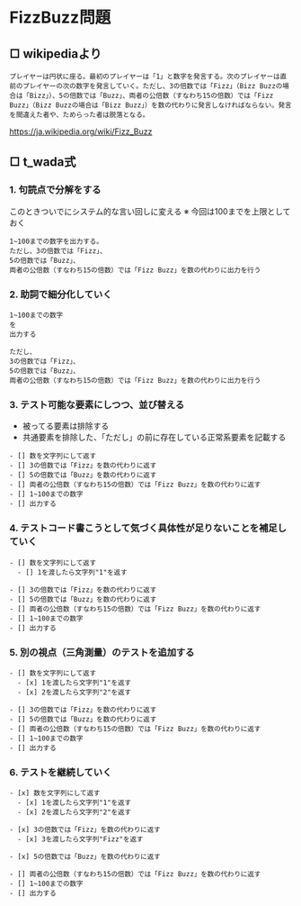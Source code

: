 # FizzBuzz問題

## □ wikipediaより

```
プレイヤーは円状に座る。最初のプレイヤーは「1」と数字を発言する。次のプレイヤーは直前のプレイヤーの次の数字を発言していく。ただし、3の倍数では「Fizz」（Bizz Buzzの場合は「Bizz」）、5の倍数では「Buzz」、両者の公倍数（すなわち15の倍数）では「Fizz Buzz」（Bizz Buzzの場合は「Bizz Buzz」）を数の代わりに発言しなければならない。発言を間違えた者や、ためらった者は脱落となる。
```

https://ja.wikipedia.org/wiki/Fizz_Buzz


## □ t_wada式

### 1. 句読点で分解をする

このときついでにシステム的な言い回しに変える
※ 今回は100までを上限としておく

```
1~100までの数字を出力する。
ただし、3の倍数では「Fizz」、
5の倍数では「Buzz」、
両者の公倍数（すなわち15の倍数）では「Fizz Buzz」を数の代わりに出力を行う
```

### 2. 助詞で細分化していく

```
1~100までの数字
を
出力する

ただし、
3の倍数では「Fizz」、
5の倍数では「Buzz」、
両者の公倍数（すなわち15の倍数）では「Fizz Buzz」を数の代わりに出力を行う
```


### 3. テスト可能な要素にしつつ、並び替える

* 被ってる要素は排除する
* 共通要素を排除した、「ただし」の前に存在している正常系要素を記載する

```
- [] 数を文字列にして返す
- [] 3の倍数では「Fizz」を数の代わりに返す
- [] 5の倍数では「Buzz」を数の代わりに返す
- [] 両者の公倍数（すなわち15の倍数）では「Fizz Buzz」を数の代わりに返す
- [] 1~100までの数字
- [] 出力する
```

### 4. テストコード書こうとして気づく具体性が足りないことを補足していく

```
- [] 数を文字列にして返す
  - [] 1を渡したら文字列"1"を返す

- [] 3の倍数では「Fizz」を数の代わりに返す
- [] 5の倍数では「Buzz」を数の代わりに返す
- [] 両者の公倍数（すなわち15の倍数）では「Fizz Buzz」を数の代わりに返す
- [] 1~100までの数字
- [] 出力する
```

### 5. 別の視点（三角測量）のテストを追加する

```
- [] 数を文字列にして返す
  - [x] 1を渡したら文字列"1"を返す
  - [x] 2を渡したら文字列"2"を返す

- [] 3の倍数では「Fizz」を数の代わりに返す
- [] 5の倍数では「Buzz」を数の代わりに返す
- [] 両者の公倍数（すなわち15の倍数）では「Fizz Buzz」を数の代わりに返す
- [] 1~100までの数字
- [] 出力する
```

### 6. テストを継続していく

```
- [x] 数を文字列にして返す
  - [x] 1を渡したら文字列"1"を返す
  - [x] 2を渡したら文字列"2"を返す

- [x] 3の倍数では「Fizz」を数の代わりに返す
  - [x] 3を渡したら文字列"Fizz"を返す

- [x] 5の倍数では「Buzz」を数の代わりに返す

- [] 両者の公倍数（すなわち15の倍数）では「Fizz Buzz」を数の代わりに返す
- [] 1~100までの数字
- [] 出力する
```
